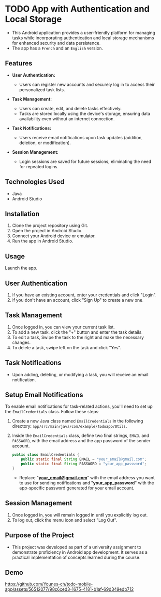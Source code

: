 # TODO App with Authentication and Local Storage

- This Android application provides a user-friendly platform for managing tasks while incorporating authentication and local storage mechanisms for enhanced security and data persistence.
- The app has a `French` and an `English` version.

## Features

- **User Authentication:**
  - Users can register new accounts and securely log in to access their personalized task lists.

- **Task Management:**

  - Users can create, edit, and delete tasks effectively.
  - Tasks are stored locally using the device's storage, ensuring data availability even without an internet connection.

- **Task Notifications:**

  - Users receive email notifications upon task updates (addition, deletion, or modification).

- **Session Management:**

  - Login sessions are saved for future sessions, eliminating the need for repeated logins.

## Technologies Used

- Java
- Android Studio

## Installation

1. Clone the project repository using Git.
2. Open the project in Android Studio.
3. Connect your Android device or emulator.
4. Run the app in Android Studio.

## Usage

Launch the app.

## User Authentication

1. If you have an existing account, enter your credentials and click "Login".
2. If you don't have an account, click "Sign Up" to create a new one.

## Task Management

1. Once logged in, you can view your current task list.
2. To add a new task, click the "+" button and enter the task details.
3. To edit a task, Swipe the task to the right and make the necessary changes.
4. To delete a task, swipe left on the task and click "Yes".

## Task Notifications

- Upon adding, deleting, or modifying a task, you will receive an email notification.

## Setup Email Notifications

To enable email notifications for task-related actions, you'll need to set up the `EmailCredentials` class. Follow these steps:

1. Create a new Java class named `EmailCredentials` in the following directory: `app/src/main/java/com/example/todoapp/Utils`.

2. Inside the `EmailCredentials` class, define two final strings, `EMAIL` and `PASSWORD`, with the email address and the app password of the sender account.

   ```java
   public class EmailCredentials {
       public static final String EMAIL = "your_email@gmail.com";
       public static final String PASSWORD = "your_app_password";
   }
   ```

   - Replace "**<your_email@gmail.com>**" with the email address you want to use for sending notifications and "**your_app_password**</ins>" with the app-specific password generated for your email account.

## Session Management

1. Once logged in, you will remain logged in until you explicitly log out.
2. To log out, click the menu icon and select "Log Out".

## Purpose of the Project

- This project was developed as part of a university assignment to demonstrate proficiency in Android app development. It serves as a practical implementation of concepts learned during the course.

## Demo

https://github.com/Younes-ch/todo-mobile-app/assets/56512077/98c6ced3-1675-4181-b1af-69d349edb712
